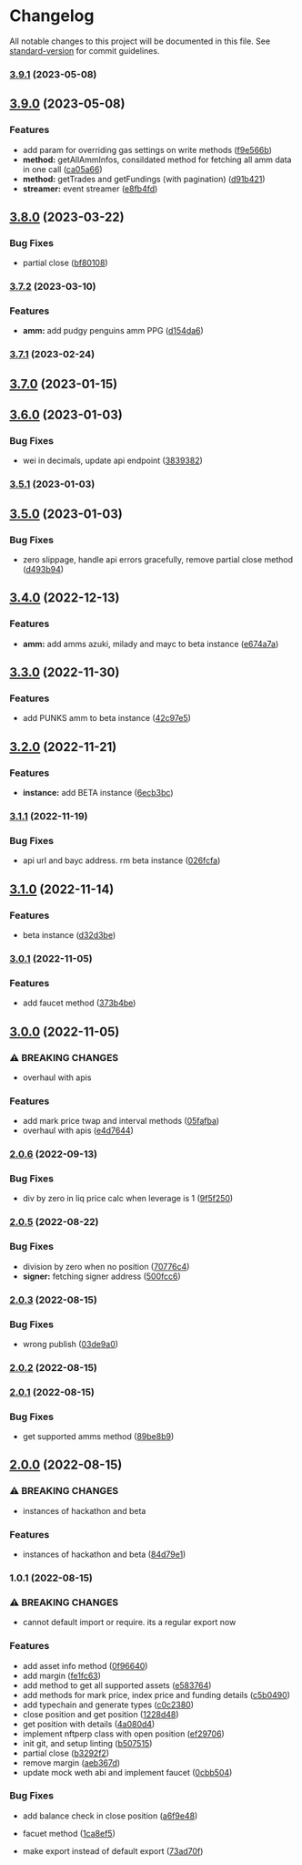 # Changelog

All notable changes to this project will be documented in this file. See [standard-version](https://github.com/conventional-changelog/standard-version) for commit guidelines.

### [3.9.1](https://github.com/nftperp/nftperp-sdk/compare/v3.9.0...v3.9.1) (2023-05-08)

## [3.9.0](https://github.com/nftperp/nftperp-sdk/compare/v3.8.0...v3.9.0) (2023-05-08)


### Features

* add param for overriding gas settings on write methods ([f9e566b](https://github.com/nftperp/nftperp-sdk/commit/f9e566b5115cca7f25870369bb37890bf614350f))
* **method:** getAllAmmInfos, consildated method for fetching all amm data in one call ([ca05a66](https://github.com/nftperp/nftperp-sdk/commit/ca05a66882043bdfe93d07b9069e310067106ac8))
* **method:** getTrades and getFundings (with pagination) ([d91b421](https://github.com/nftperp/nftperp-sdk/commit/d91b42123e5e3af5e830812b0297ffe7fdebb582))
* **streamer:** event streamer ([e8fb4fd](https://github.com/nftperp/nftperp-sdk/commit/e8fb4fd6f3c1af4f57403ad728b4e1d883a24ef3))

## [3.8.0](https://github.com/nftperp/nftperp-sdk/compare/v3.7.2...v3.8.0) (2023-03-22)


### Bug Fixes

* partial close ([bf80108](https://github.com/nftperp/nftperp-sdk/commit/bf80108ac2070440709b66354661415424a6b8d4))

### [3.7.2](https://github.com/nftperp/nftperp-sdk/compare/v3.7.1...v3.7.2) (2023-03-10)


### Features

* **amm:** add pudgy penguins amm PPG ([d154da6](https://github.com/nftperp/nftperp-sdk/commit/d154da61547d4e325784c59f105da48b322c20e9))

### [3.7.1](https://github.com/nftperp/nftperp-sdk/compare/v3.7.0...v3.7.1) (2023-02-24)

## [3.7.0](https://github.com/nftperp/nftperp-sdk/compare/v3.6.0...v3.7.0) (2023-01-15)

## [3.6.0](https://github.com/nftperp/nftperp-sdk/compare/v3.5.1...v3.6.0) (2023-01-03)


### Bug Fixes

* wei in decimals, update api endpoint ([3839382](https://github.com/nftperp/nftperp-sdk/commit/38393820c11b18ce187b3175418f8673bbbe36b8))

### [3.5.1](https://github.com/nftperp/nftperp-sdk/compare/v3.5.0...v3.5.1) (2023-01-03)

## [3.5.0](https://github.com/nftperp/nftperp-sdk/compare/v3.4.0...v3.5.0) (2023-01-03)


### Bug Fixes

* zero slippage, handle api errors gracefully, remove partial close method ([d493b94](https://github.com/nftperp/nftperp-sdk/commit/d493b94ad6d75e187c45d259cbf84d2dfa6877e9))

## [3.4.0](https://github.com/nftperp/nftperp-sdk/compare/v3.3.0...v3.4.0) (2022-12-13)


### Features

* **amm:** add amms azuki, milady and mayc to beta instance ([e674a7a](https://github.com/nftperp/nftperp-sdk/commit/e674a7acf9383dcc83edd16d09c67c66c978b177))

## [3.3.0](https://github.com/nftperp/nftperp-sdk/compare/v3.2.0...v3.3.0) (2022-11-30)


### Features

* add PUNKS amm to beta instance ([42c97e5](https://github.com/nftperp/nftperp-sdk/commit/42c97e59a0f025de5bdc86407d27f51092283baf))

## [3.2.0](https://github.com/nftperp/nftperp-sdk/compare/v3.1.1...v3.2.0) (2022-11-21)


### Features

* **instance:** add BETA instance ([6ecb3bc](https://github.com/nftperp/nftperp-sdk/commit/6ecb3bc99468e2e521c66cd338559eebaae21aa2))

### [3.1.1](https://github.com/nftperp/nftperp-sdk/compare/v3.1.0...v3.1.1) (2022-11-19)


### Bug Fixes

* api url and bayc address. rm beta instance ([026fcfa](https://github.com/nftperp/nftperp-sdk/commit/026fcfa9bcf408c2b4ba65a52c30ef20a1a1ccb6))

## [3.1.0](https://github.com/nftperp/nftperp-sdk/compare/v3.0.1...v3.1.0) (2022-11-14)


### Features

* beta instance ([d32d3be](https://github.com/nftperp/nftperp-sdk/commit/d32d3be77855f23a506d276a0fede01cdb855483))

### [3.0.1](https://github.com/nftperp/nftperp-sdk/compare/v3.0.0...v3.0.1) (2022-11-05)


### Features

* add faucet method ([373b4be](https://github.com/nftperp/nftperp-sdk/commit/373b4beb48329c188a5e944fdd10c7b63b5267dd))

## [3.0.0](https://github.com/nftperp/nftperp-sdk/compare/v2.0.6...v3.0.0) (2022-11-05)


### ⚠ BREAKING CHANGES

* overhaul with apis

### Features

* add mark price twap and interval methods ([05fafba](https://github.com/nftperp/nftperp-sdk/commit/05fafbabf027164febe57dcffd6eaf8402713b11))
* overhaul with apis ([e4d7644](https://github.com/nftperp/nftperp-sdk/commit/e4d76440015f3e9129f36b37499848cc379c0d7e))

### [2.0.6](https://github.com/nftperp/nftperp-sdk/compare/v2.0.5...v2.0.6) (2022-09-13)


### Bug Fixes

* div by zero in liq price calc when leverage is 1 ([9f5f250](https://github.com/nftperp/nftperp-sdk/commit/9f5f25018259a1b83f58a06ea0c24dd564d31085))

### [2.0.5](https://github.com/nftperp/nftperp-sdk/compare/v2.0.4...v2.0.5) (2022-08-22)


### Bug Fixes

* division by zero when no position ([70776c4](https://github.com/nftperp/nftperp-sdk/commit/70776c44dc6cbc1edc7c553a67bb9157ce5b1d25))
* **signer:** fetching signer address ([500fcc6](https://github.com/nftperp/nftperp-sdk/commit/500fcc65784a40901609cf6ad0d5c139eff6b179))

### [2.0.3](https://github.com/nftperp/nftperp-sdk/compare/v2.0.2...v2.0.3) (2022-08-15)


### Bug Fixes

* wrong publish ([03de9a0](https://github.com/nftperp/nftperp-sdk/commit/03de9a0dd084e1cbefc41be404e4861a25503fcf))

### [2.0.2](https://github.com/nftperp/nftperp-sdk/compare/v2.0.1...v2.0.2) (2022-08-15)

### [2.0.1](https://github.com/nftperp/nftperp-sdk/compare/v2.0.0...v2.0.1) (2022-08-15)


### Bug Fixes

* get supported amms method ([89be8b9](https://github.com/nftperp/nftperp-sdk/commit/89be8b9a566a1ecc8ab96893f537ec49c139ffc3))

## [2.0.0](https://github.com/nftperp/nftperp-sdk/compare/v1.0.1...v2.0.0) (2022-08-15)


### ⚠ BREAKING CHANGES

* instances of hackathon and beta

### Features

* instances of hackathon and beta ([84d79e1](https://github.com/nftperp/nftperp-sdk/commit/84d79e1575aedd95f9893740e48905b7cb0271a4))

### 1.0.1 (2022-08-15)


### ⚠ BREAKING CHANGES

* cannot default import or require. its a regular export now

### Features

* add asset info method ([0f96640](https://github.com/nftperp/nftperp-sdk/commit/0f96640720d88bc8cd908a2b98048c7dfadfbcf6))
* add margin ([fe1fc63](https://github.com/nftperp/nftperp-sdk/commit/fe1fc63e550c7694e52b9b771c53197f7560d59e))
* add method to get all supported assets ([e583764](https://github.com/nftperp/nftperp-sdk/commit/e583764beadb63b7544bf1a552f0574956c1367c))
* add methods for mark price, index price and funding details ([c5b0490](https://github.com/nftperp/nftperp-sdk/commit/c5b0490017e7bdb31e350ed8c25a6e5e326ac2c9))
* add typechain and generate types ([c0c2380](https://github.com/nftperp/nftperp-sdk/commit/c0c2380a2d1bdd18aea7f133ddc5d968c01858c5))
* close position and get position ([1228d48](https://github.com/nftperp/nftperp-sdk/commit/1228d484cb88e7929d4c2306716e6c057bd03844))
* get position with details ([4a080d4](https://github.com/nftperp/nftperp-sdk/commit/4a080d4fe3af9862dd19c87af0c43c48a6422c40))
* implement nftperp class with open position ([ef29706](https://github.com/nftperp/nftperp-sdk/commit/ef29706e3467e215569c8bce614453477728e72d))
* init git, and setup linting ([b507515](https://github.com/nftperp/nftperp-sdk/commit/b507515cdf9193ee17c67119c88a89b273351106))
* partial close ([b3292f2](https://github.com/nftperp/nftperp-sdk/commit/b3292f228820723aff0bab304fc9d3f3c66d5581))
* remove margin ([aeb367d](https://github.com/nftperp/nftperp-sdk/commit/aeb367d94cc1d6902c0236eaecb2dd7bef7e0781))
* update mock weth abi and implement faucet ([0cbb504](https://github.com/nftperp/nftperp-sdk/commit/0cbb50459debf0a2b6175f69d50250578fce5969))


### Bug Fixes

* add balance check in close position ([a6f9e48](https://github.com/nftperp/nftperp-sdk/commit/a6f9e4877abaa53aa30e64f4020408cdbd72b69f))
* facuet method ([1ca8ef5](https://github.com/nftperp/nftperp-sdk/commit/1ca8ef539d02862b186db8ab950c38c85f86ffa7))


* make export instead of default export ([73ad70f](https://github.com/nftperp/nftperp-sdk/commit/73ad70fecb205635c667b3858bbfea05040e6675))
